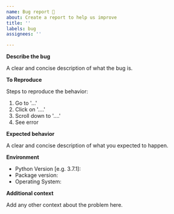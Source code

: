 ```yaml
---
name: Bug report 🐛
about: Create a report to help us improve
title: ''
labels: bug
assignees: ''

---
```


**Describe the bug**

A clear and concise description of what the bug is.

**To Reproduce**

Steps to reproduce the behavior:

1. Go to '...'
2. Click on '....'
3. Scroll down to '....'
4. See error

**Expected behavior**

A clear and concise description of what you expected to happen.

**Environment**

- Python Version [e.g. 3.7.1]:
- Package version:
- Operating System:

**Additional context**

Add any other context about the problem here.
